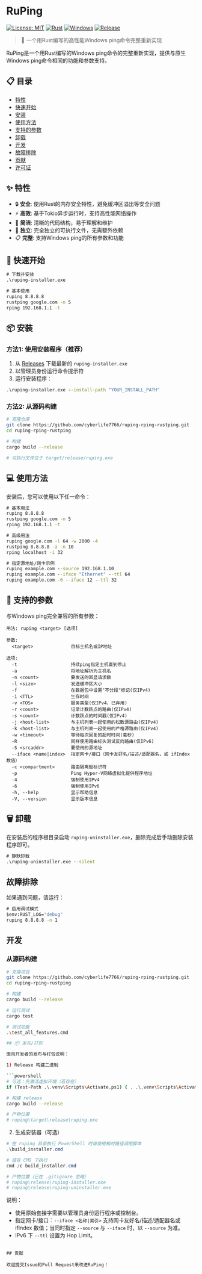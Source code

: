 # RuPing

[![License: MIT](https://img.shields.io/badge/License-MIT-yellow.svg)](https://opensource.org/licenses/MIT)
[![Rust](https://img.shields.io/badge/rust-1.70+-orange.svg)](https://www.rust-lang.org)
[![Windows](https://img.shields.io/badge/platform-Windows-blue.svg)](https://www.microsoft.com/windows)
[![Release](https://img.shields.io/github/v/release/username/ruping)](https://github.com/username/ruping/releases)

> 🦀 一个用Rust编写的高性能Windows ping命令完整重新实现

RuPing是一个用Rust编写的Windows ping命令的完整重新实现，提供与原生Windows ping命令相同的功能和参数支持。

## 📋 目录

- [特性](#-特性)
- [快速开始](#-快速开始)
- [安装](#-安装)
- [使用方法](#-使用方法)
- [支持的参数](#-支持的参数)
- [卸载](#-卸载)
- [开发](#-开发)
- [故障排除](#-故障排除)
- [贡献](#-贡献)
- [许可证](#-许可证)

## ✨ 特性

- 🔒 **安全**: 使用Rust的内存安全特性，避免缓冲区溢出等安全问题
- ⚡ **高效**: 基于Tokio异步运行时，支持高性能网络操作
- 🎯 **简洁**: 清晰的代码结构，易于理解和维护
- 🔧 **独立**: 完全独立的可执行文件，无需额外依赖
- 📋 **完整**: 支持Windows ping的所有参数和功能

## 🚀 快速开始

```cmd
# 下载并安装
.\ruping-installer.exe

# 基本使用
ruping 8.8.8.8
rustping google.com -n 5
rping 192.168.1.1 -t
```

## 📦 安装

### 方法1: 使用安装程序（推荐）

1. 从 [Releases](https://github.com/cyberlife7766/ruping-rping-rustping/releases) 下载最新的 `ruping-installer.exe`
2. 以管理员身份运行命令提示符
3. 运行安装程序：

```cmd
.\ruping-installer.exe --install-path "YOUR_INSTALL_PATH"
```

### 方法2: 从源码构建

```bash
# 克隆仓库
git clone https://github.com/cyberlife7766/ruping-rping-rustping.git
cd ruping-rping-rustping

# 构建
cargo build --release

# 可执行文件位于 target/release/ruping.exe
```

## 💻 使用方法

安装后，您可以使用以下任一命令：

```cmd
# 基本用法
ruping 8.8.8.8
rustping google.com -n 5
rping 192.168.1.1 -t

# 高级用法
ruping google.com -l 64 -w 2000 -4
rustping 8.8.8.8 -a -n 10
rping localhost -i 32

# 指定源地址/网卡示例
ruping example.com --source 192.168.1.10
ruping example.com --iface "Ethernet" --ttl 64
ruping example.com -6 --iface 12 --ttl 32
```

## 📖 支持的参数

与Windows ping完全兼容的所有参数：

```
用法: ruping <target> [选项]

参数:
  <target>              目标主机名或IP地址

选项:
  -t                    持续ping指定主机直到停止
  -a                    将地址解析为主机名
  -n <count>            要发送的回显请求数
  -l <size>             发送缓冲区大小
  -f                    在数据包中设置"不分段"标记(仅IPv4)
  -i <TTL>              生存时间
  -v <TOS>              服务类型(仅IPv4，已弃用)
  -r <count>            记录计数跃点的路由(仅IPv4)
  -s <count>            计数跃点的时间戳(仅IPv4)
  -j <host-list>        与主机列表一起使用的松散源路由(仅IPv4)
  -k <host-list>        与主机列表一起使用的严格源路由(仅IPv4)
  -w <timeout>          等待每次回复的超时时间(毫秒)
  -R                    同样使用路由标头测试反向路由(仅IPv6)
  -S <srcaddr>          要使用的源地址
  --iface <name|index>  指定网卡/接口（网卡友好名/描述/适配器名，或 ifIndex 数值）
  -c <compartment>      路由隔离舱标识符
  -p                    Ping Hyper-V网络虚拟化提供程序地址
  -4                    强制使用IPv4
  -6                    强制使用IPv6
  -h, --help            显示帮助信息
  -V, --version         显示版本信息
```

## 🗑️ 卸载

在安装后的程序根目录启动 `ruping-uninstaller.exe`，删除完成后手动删除安装程序即可。

```cmd
# 静默卸载
.\ruping-uninstaller.exe --silent
```


## 故障排除

如果遇到问题，请运行：

```cmd
# 启用调试模式
$env:RUST_LOG="debug"
ruping 8.8.8.8 -n 1
```

## 开发

### 从源码构建


```bash
# 克隆项目
git clone https://github.com/cyberlife7766/ruping-rping-rustping.git
cd ruping-rping-rustping

# 构建
cargo build --release

# 运行测试
cargo test

# 测试功能
.\test_all_features.cmd

## 📦 发布/打包

面向开发者的发布与打包说明：

1) Release 构建二进制

```powershell
# 可选：先激活虚拟环境（若存在）
if (Test-Path .\.venv\Scripts\Activate.ps1) { . .\.venv\Scripts\Activate.ps1 }

# 构建 release
cargo build --release

# 产物位置
# ruping\target\release\ruping.exe
```

2) 生成安装器（可选）

```powershell
# 在 ruping 目录执行 PowerShell 时请使用相对路径调用脚本
.\build_installer.cmd

# 或在 CMD 下执行
cmd /c build_installer.cmd

# 产物位置（已在 .gitignore 忽略）
# ruping\release\ruping-installer.exe
# ruping\release\ruping-uninstaller.exe
```

说明：
- 使用原始套接字需要以管理员身份运行程序或控制台。
- 指定网卡/接口：`--iface <名称|索引>` 支持网卡友好名/描述/适配器名或 ifIndex 数值；当同时指定 `--source` 与 `--iface` 时，以 `--source` 为准。
- IPv6 下 `--ttl` 设置为 Hop Limit。
```

## 贡献

欢迎提交Issue和Pull Request来改进RuPing！
